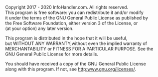 ﻿   Copyright 2017 - 2020 InfoHandler.com. All rights reserved.     This program is free software: you can redistribute it and/or modify     it under the terms of the GNU General Public License as published by     the Free Software Foundation, either version 3 of the License, or     (at your option) any later version.         This program is distributed in the hope that it will be useful,     but WITHOUT ANY WARRANTY;without even the implied warranty of     MERCHANTABILITY or FITNESS FOR A PARTICULAR PURPOSE.  See the     GNU General Public License for more details.         You should have received a copy of the GNU General Public License     along with this program.  If not, see <http:www.gnu.org/licenses/>.  